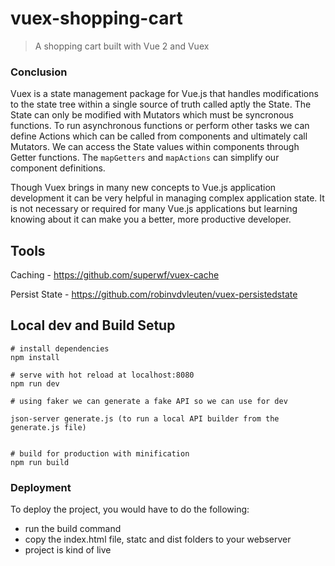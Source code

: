 # vuex-shopping-cart

> A shopping cart built with Vue 2 and Vuex

### Conclusion

Vuex is a state management package for Vue.js that handles modifications to the state tree within a single source of truth called aptly the State. The State can only be modified with Mutators which must be syncronous functions. To run asynchronous functions or perform other tasks we can define Actions which can be called from components and ultimately call Mutators. We can access the State values within components through Getter functions. The `mapGetters` and `mapActions` can simplify our component definitions.

Though Vuex brings in many new concepts to Vue.js application development it can be very helpful in managing complex application state. It is not necessary or required for many Vue.js applications but learning knowing about it can make you a better, more productive developer.

## Tools

Caching - https://github.com/superwf/vuex-cache

Persist State - https://github.com/robinvdvleuten/vuex-persistedstate

## Local dev and Build Setup

```
# install dependencies
npm install

# serve with hot reload at localhost:8080
npm run dev

# using faker we can generate a fake API so we can use for dev

json-server generate.js (to run a local API builder from the generate.js file)


# build for production with minification
npm run build
```

### Deployment

To deploy the project, you would have to do the following:

* run the build command
* copy the index.html file, statc and dist folders to your webserver
* project is kind of live
